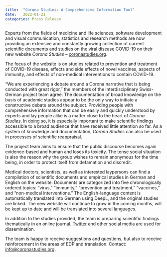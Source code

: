 ```yaml
---
title:  "Corona Studies: A Comprehensive Information Tool"
date:   2022-01-21
categories: Press Release
---
```

Experts from the fields of medicine and life sciences, software development and visual communication, statistics and research methods are now providing an extensive and constantly growing collection of current scientific documents and studies on the viral disease COVID-19 on their new website _Corona Studies_ – [coronastudies.org](https://coronastudies.org).

The focus of the website is on studies related to prevention and treatment of COVID-19 disease, effects and side effects of novel vaccines, aspects of immunity, and effects of non-medical interventions to contain COVID-19.

“We are experiencing a debate around a Corona narrative that is being conducted with great rigor,” the members of the interdisciplinary Swiss-German project team agree. The documentation of broad knowledge on the basis of academic studies appear to be the only way to initiate a constructive debate around the subject. Providing people with comprehensive information that can be easily and quickly understood by experts and lay people alike is a matter close to the heart of _Corona Studies_. In doing so, it is especially important to make scientific findings accessible to a broad audience that have received little attention so far. As a system of knowledge and documentation, _Corona Studies_ can also be used in processes of scientific reappraisal.

The project team aims to ensure that the public discourse becomes again evidence-based and human and loses its toxicity. The tense social situation is also the reason why the group wishes to remain anonymous for the time being, in order to protect itself from defamation and discredit.

Medical doctors, scientists, as well as interested laypersons can find a compilation of scientific documents and empirical studies in German and English on the website. Documents are categorized into five chronologically ordered topics: “virus,” “immunity,” “prevention and treatment,” “vaccines,” and “non-medical interventions.” The English-language content is automatically translated into German using DeepL, and the original studies are linked. The new website will continue to grow in the coming months, will be kept up to date and will be translated into several languages.

In addition to the studies provided, the team is preparing scientific findings thematically in an online journal. [Twitter](https://twitter.com/coronastudies) and other social media are used for dissemination.

The team is happy to receive suggestions and questions, but also to receive reinforcement in the areas of EDP and translation. Contact: [info@coronastudies.org](mailto:info@coronastudies.org).
